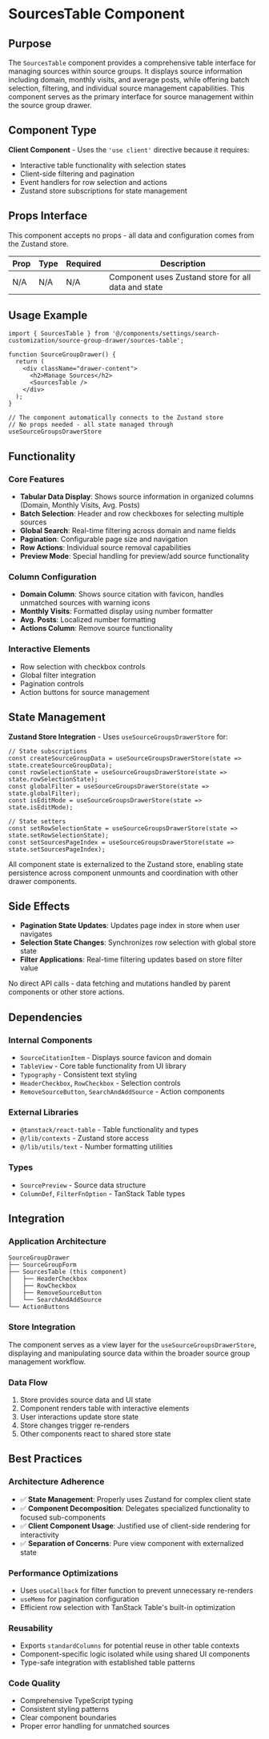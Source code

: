 # SourcesTable Component

## Purpose
The `SourcesTable` component provides a comprehensive table interface for managing sources within source groups. It displays source information including domain, monthly visits, and average posts, while offering batch selection, filtering, and individual source management capabilities. This component serves as the primary interface for source management within the source group drawer.

## Component Type
**Client Component** - Uses the `'use client'` directive because it requires:
- Interactive table functionality with selection states
- Client-side filtering and pagination
- Event handlers for row selection and actions
- Zustand store subscriptions for state management

## Props Interface
This component accepts no props - all data and configuration comes from the Zustand store.

| Prop | Type | Required | Description |
|------|------|----------|-------------|
| N/A | N/A | N/A | Component uses Zustand store for all data and state |

## Usage Example

```tsx
import { SourcesTable } from '@/components/settings/search-customization/source-group-drawer/sources-table';

function SourceGroupDrawer() {
  return (
    <div className="drawer-content">
      <h2>Manage Sources</h2>
      <SourcesTable />
    </div>
  );
}

// The component automatically connects to the Zustand store
// No props needed - all state managed through useSourceGroupsDrawerStore
```

## Functionality

### Core Features
- **Tabular Data Display**: Shows source information in organized columns (Domain, Monthly Visits, Avg. Posts)
- **Batch Selection**: Header and row checkboxes for selecting multiple sources
- **Global Search**: Real-time filtering across domain and name fields
- **Pagination**: Configurable page size and navigation
- **Row Actions**: Individual source removal capabilities
- **Preview Mode**: Special handling for preview/add source functionality

### Column Configuration
- **Domain Column**: Shows source citation with favicon, handles unmatched sources with warning icons
- **Monthly Visits**: Formatted display using number formatter
- **Avg. Posts**: Localized number formatting
- **Actions Column**: Remove source functionality

### Interactive Elements
- Row selection with checkbox controls
- Global filter integration
- Pagination controls
- Action buttons for source management

## State Management
**Zustand Store Integration** - Uses `useSourceGroupsDrawerStore` for:

```tsx
// State subscriptions
const createSourceGroupData = useSourceGroupsDrawerStore(state => state.createSourceGroupData);
const rowSelectionState = useSourceGroupsDrawerStore(state => state.rowSelectionState);
const globalFilter = useSourceGroupsDrawerStore(state => state.globalFilter);
const isEditMode = useSourceGroupsDrawerStore(state => state.isEditMode);

// State setters
const setRowSelectionState = useSourceGroupsDrawerStore(state => state.setRowSelectionState);
const setSourcesPageIndex = useSourceGroupsDrawerStore(state => state.setSourcesPageIndex);
```

All component state is externalized to the Zustand store, enabling state persistence across component unmounts and coordination with other drawer components.

## Side Effects
- **Pagination State Updates**: Updates page index in store when user navigates
- **Selection State Changes**: Synchronizes row selection with global store state
- **Filter Applications**: Real-time filtering updates based on store filter value

No direct API calls - data fetching and mutations handled by parent components or other store actions.

## Dependencies

### Internal Components
- `SourceCitationItem` - Displays source favicon and domain
- `TableView` - Core table functionality from UI library
- `Typography` - Consistent text styling
- `HeaderCheckbox`, `RowCheckbox` - Selection controls
- `RemoveSourceButton`, `SearchAndAddSource` - Action components

### External Libraries
- `@tanstack/react-table` - Table functionality and types
- `@/lib/contexts` - Zustand store access
- `@/lib/utils/text` - Number formatting utilities

### Types
- `SourcePreview` - Source data structure
- `ColumnDef`, `FilterFnOption` - TanStack Table types

## Integration

### Application Architecture
```
SourceGroupDrawer
├── SourceGroupForm
├── SourcesTable (this component)
│   ├── HeaderCheckbox
│   ├── RowCheckbox
│   ├── RemoveSourceButton
│   └── SearchAndAddSource
└── ActionButtons
```

### Store Integration
The component serves as a view layer for the `useSourceGroupsDrawerStore`, displaying and manipulating source data within the broader source group management workflow.

### Data Flow
1. Store provides source data and UI state
2. Component renders table with interactive elements
3. User interactions update store state
4. Store changes trigger re-renders
5. Other components react to shared store state

## Best Practices

### Architecture Adherence
- ✅ **State Management**: Properly uses Zustand for complex client state
- ✅ **Component Decomposition**: Delegates specialized functionality to focused sub-components
- ✅ **Client Component Usage**: Justified use of client-side rendering for interactivity
- ✅ **Separation of Concerns**: Pure view component with externalized state

### Performance Optimizations
- Uses `useCallback` for filter function to prevent unnecessary re-renders
- `useMemo` for pagination configuration
- Efficient row selection with TanStack Table's built-in optimization

### Reusability
- Exports `standardColumns` for potential reuse in other table contexts
- Component-specific logic isolated while using shared UI components
- Type-safe integration with established table patterns

### Code Quality
- Comprehensive TypeScript typing
- Consistent styling patterns
- Clear component boundaries
- Proper error handling for unmatched sources